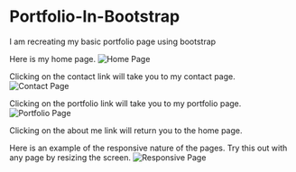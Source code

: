 # Portfolio-In-Bootstrap
I am recreating my basic portfolio page using bootstrap

Here is my home page.
![Home Page](https://drive.google.com/open?id=1tAzVlo15lWtlNZbuG9g2ewcO9_yIXz7X)

Clicking on the contact link will take you to my contact page.
![Contact Page](https://drive.google.com/open?id=1spSfK6SdtACvX26T_knL3oK2kiuJ3ER6)

Clicking on the portfolio link will take you to my portfolio page.
![Portfolio Page](https://drive.google.com/open?id=1Lgh_f6iQsCKhSa8HtZ65IA0OteCsHlaM)

Clicking on the about me link will return you to the home page.

Here is an example of the responsive nature of the pages. Try this out with any page by resizing the screen.
![Responsive Page](https://drive.google.com/open?id=1_BE4jxa9UUjbvqQ8G0h43r24UQmiahvT)